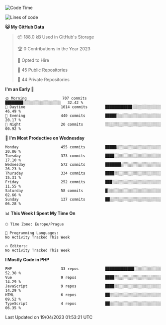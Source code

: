 <!--START_SECTION:waka-->
![Code Time](http://img.shields.io/badge/Code%20Time-1%2C583%20hrs%2058%20mins-blue)

![Lines of code](https://img.shields.io/badge/From%20Hello%20World%20I%27ve%20Written-787.8%20thousand%20lines%20of%20code-blue)

**🐱 My GitHub Data** 

> 📦 188.0 kB Used in GitHub's Storage 
 > 
> 🏆 0 Contributions in the Year 2023
 > 
> 💼 Opted to Hire
 > 
> 📜 45 Public Repositories 
 > 
> 🔑 44 Private Repositories 
 > 
**I'm an Early 🐤** 

```text
🌞 Morning                707 commits         ████████░░░░░░░░░░░░░░░░░   32.42 % 
🌆 Daytime                1014 commits        ████████████░░░░░░░░░░░░░   46.49 % 
🌃 Evening                440 commits         █████░░░░░░░░░░░░░░░░░░░░   20.17 % 
🌙 Night                  20 commits          ░░░░░░░░░░░░░░░░░░░░░░░░░   00.92 % 
```
📅 **I'm Most Productive on Wednesday** 

```text
Monday                   455 commits         █████░░░░░░░░░░░░░░░░░░░░   20.86 % 
Tuesday                  373 commits         ████░░░░░░░░░░░░░░░░░░░░░   17.10 % 
Wednesday                572 commits         ███████░░░░░░░░░░░░░░░░░░   26.23 % 
Thursday                 334 commits         ████░░░░░░░░░░░░░░░░░░░░░   15.31 % 
Friday                   252 commits         ███░░░░░░░░░░░░░░░░░░░░░░   11.55 % 
Saturday                 58 commits          █░░░░░░░░░░░░░░░░░░░░░░░░   02.66 % 
Sunday                   137 commits         ██░░░░░░░░░░░░░░░░░░░░░░░   06.28 % 
```


📊 **This Week I Spent My Time On** 

```text
🕑︎ Time Zone: Europe/Prague

💬 Programming Languages: 
No Activity Tracked This Week

🔥 Editors: 
No Activity Tracked This Week
```

**I Mostly Code in PHP** 

```text
PHP                      33 repos            █████████████░░░░░░░░░░░░   52.38 % 
Vue                      9 repos             ████░░░░░░░░░░░░░░░░░░░░░   14.29 % 
JavaScript               9 repos             ████░░░░░░░░░░░░░░░░░░░░░   14.29 % 
HTML                     6 repos             ██░░░░░░░░░░░░░░░░░░░░░░░   09.52 % 
TypeScript               4 repos             ██░░░░░░░░░░░░░░░░░░░░░░░   06.35 % 
```




 Last Updated on 19/04/2023 01:53:21 UTC
<!--END_SECTION:waka-->
<!--
**AlexKratky/AlexKratky** is a ✨ _special_ ✨ repository because its `README.md` (this file) appears on your GitHub profile.

Here are some ideas to get you started:

- 🔭 I’m currently working on ...
- 🌱 I’m currently learning ...
- 👯 I’m looking to collaborate on ...
- 🤔 I’m looking for help with ...
- 💬 Ask me about ...
- 📫 How to reach me: ...
- 😄 Pronouns: ...
- ⚡ Fun fact: ...
-->
